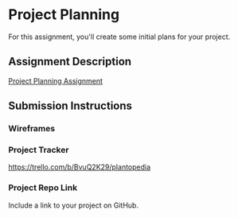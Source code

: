 # Project Planning
For this assignment, you'll create some initial plans for your project.

## Assignment Description
[Project Planning Assignment](https://education.launchcode.org/liftoff/modules/assignments/project-planning)

## Submission Instructions

### Wireframes



### Project Tracker

https://trello.com/b/BvuQ2K29/plantopedia

### Project Repo Link

Include a link to your project on GitHub.

